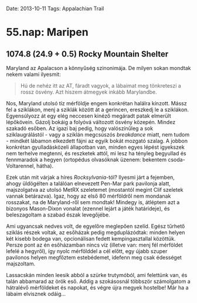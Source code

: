 Date: 2013-10-11
Tags: Appalachian Trail

# 55.nap: Maripen

## 1074.8 (24.9 + 0.5) Rocky Mountain Shelter

Maryland az Apalacson a könnyűség szinonimája. De milyen sokan mondtak nekem valami ilyesmit:

> Hú de nehéz itt az AT, fáradt vagyok, a lábaimat meg tönkreteszi a rossz ösvény. Azt hiszem átmegyek inkább Marylandbe.

Nos, Maryland utolsó tíz mérföldje engem konkrétan halálra kínzott. Mássz fel a sziklákon, menj a sziklák között át a gerincen, ereszkedj le a sziklákon. Egyensúlyozz át egy elég neccesen kinéző megáradt patak elmerült lépőkövein. Gázolj bokáig a folyóvá változott ösvény közepén. Mindez szakadó esőben. Az igazi baj pedig, hogy valószínűleg a sok sziklaugrálástól - vagy a sziklán megcsúszós *breakdance* miatt, nem tudom - mindkét lábamon elkezdett fájni az egyik bokát mozgató szalag. A jobbon konkrétan gyulladásközeli állapotban van, minden egyes lépést igyekszek nem terhelve megtenni, és reszketek attól, mi lesz ha tényleg begyullad és fennmaradok a hegyen (ortopédus olvasóknak üzenem: bekentem csoda-Voltarennel, hátha).

Ezek után mit várjak a híres *Rocksylvania*-tól? Ilyesmi járt a fejemben, ahogy üldögélten a találóan elnevezett Pen-Mar park pavilonja alatt, majszolgatva az utolsó MetRX szeletemet (mostantól megint Clif szeletek vannak betárazva). Igaz, hogy az első 80 mérföldről nem mondanak rosszakat, na de Maryland-ről sem mondtak! Mindegy is, átléptem azt a bizonyos Mason-Dixon vonalat (ezennel lejárt a játék határideje), és beleszagoltam a szabad észak levegőjébe.

Ami ugyancsak nedves volt, de egyelőre meglepően szelíd. Egész tűrhető sziklás részek voltak, az esőházak pedig megduplázódtak: minden helyen két kisebb bodega van, opcionálisan fedett kempingasztallal közöttük. Persze pont az én esőházamban nincs víz (illetve van: menj fél mérföldet lefelé a hegyről), így nyolc mérfölddel a cél előtt, egy újabb szuper pavilonos helyen megfőztem estebédemet, idefenn meg csak édességet majszoltam.

Lassacskán minden leesik abból a szürke trutymóból, ami felettünk van, és talán abbamarad az örök eső. Addig a szokásosnál többször számolgatom a hátralévő mérföldeket és napokat, és végre újra megyek hostelbe! Már ha a lábaim elvisznek odáig...